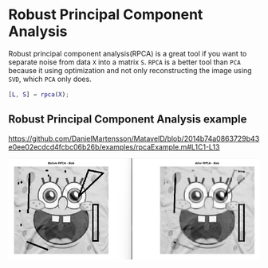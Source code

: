 # Robust Principal Component Analysis
Robust principal component analysis(RPCA) is a great tool if you want to separate noise from data `X` into a matrix `S`. `RPCA` is a better tool than `PCA` because it using optimization and not only reconstructing the image using `SVD`, which `PCA` only does.

```matlab
[L, S] = rpca(X);
```
## Robust Principal Component Analysis example

https://github.com/DanielMartensson/MataveID/blob/2014b74a0863729b43e0ee02ecdcd4fcbc06b26b/examples/rpcaExample.m#L1C1-L13

![RPCA Result](../pictures/RPCA_Result.png)
